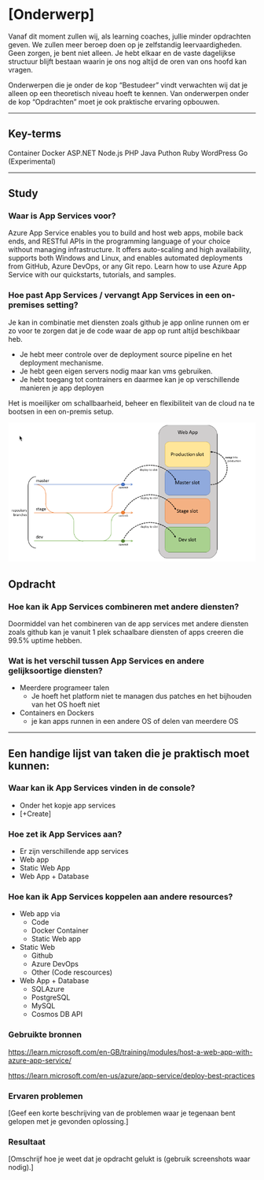 # [Onderwerp]
Vanaf dit moment zullen wij, als learning coaches, jullie minder opdrachten geven. We zullen meer beroep doen op je zelfstandig leervaardigheden. Geen zorgen, je bent niet alleen. Je hebt elkaar en de vaste dagelijkse structuur blijft bestaan waarin je ons nog altijd de oren van ons hoofd kan vragen.

Onderwerpen die je onder de kop “Bestudeer” vindt verwachten wij dat je alleen op een theoretisch niveau hoeft te kennen. Van onderwerpen onder de kop “Opdrachten” moet je ook praktische ervaring opbouwen.


---

## Key-terms
Container
Docker
ASP.NET
Node.js
PHP
Java
Puthon
Ruby
WordPress
Go (Experimental)

---

## Study

### Waar is App Services voor?

Azure App Service enables you to build and host web apps, mobile back ends, and RESTful APIs in the programming language of your choice without managing infrastructure. It offers auto-scaling and high availability, supports both Windows and Linux, and enables automated deployments from GitHub, Azure DevOps, or any Git repo. Learn how to use Azure App Service with our quickstarts, tutorials, and samples.

### Hoe past App Services / vervangt App Services in een on-premises setting?
Je kan in combinatie met diensten zoals github je app online runnen om er zo voor te zorgen dat je de code waar de app op runt altijd beschikbaar heb.

- Je hebt meer controle over de deployment source pipeline en het deployment mechanisme.
- Je hebt geen eigen servers nodig maar kan vms gebruiken.
- Je hebt toegang tot contrainers en daarmee kan je op verschillende manieren je app deployen

Het is moeilijker om schallbaarheid, beheer en flexibiliteit van de cloud na te bootsen in een on-premis setup.

![Continious Deployment](<../00_includes/AZ-13/Continious Deployment.png>)

## Opdracht

### Hoe kan ik App Services combineren met andere diensten?
Doormiddel van het combineren van de app services met andere diensten zoals github kan je vanuit 1 plek schaalbare diensten of apps creeren die 99.5% uptime hebben.
### Wat is het verschil tussen App Services en andere gelijksoortige diensten?
- Meerdere programeer talen
    - Je hoeft het platform niet te managen dus patches en het bijhouden van het OS hoeft niet
- Containers en Dockers
    - je kan apps runnen in een andere OS of delen van meerdere OS

---

## Een handige lijst van taken die je praktisch moet kunnen:
### Waar kan ik App Services vinden in de console?
- Onder het kopje app services
- [+Create]
### Hoe zet ik App Services aan?
- Er zijn verschillende app services 
- Web app
- Static Web App
- Web App + Database

### Hoe kan ik App Services koppelen aan andere resources?
- Web app via
    - Code
    - Docker Container
    - Static Web app
- Static Web
    - Github
    - Azure DevOps
    - Other (Code rescources)
- Web App + Database
    - SQLAzure
    - PostgreSQL
    - MySQL
    - Cosmos DB API


### Gebruikte bronnen
https://learn.microsoft.com/en-GB/training/modules/host-a-web-app-with-azure-app-service/

https://learn.microsoft.com/en-us/azure/app-service/deploy-best-practices

### Ervaren problemen
[Geef een korte beschrijving van de problemen waar je tegenaan bent gelopen met je gevonden oplossing.]

### Resultaat
[Omschrijf hoe je weet dat je opdracht gelukt is (gebruik screenshots waar nodig).]
